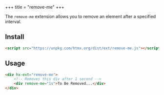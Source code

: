 +++
title = "remove-me"
+++

The `remove-me` extension allows you to remove an element after a specified interval.

## Install

```html
<script src="https://unpkg.com/htmx.org/dist/ext/remove-me.js"></script>
```

## Usage

```html
<div hx-ext="remove-me">
    <!-- Removes this div after 1 second -->
    <div remove-me="1s">To Be Removed...</div>
</div>
```
